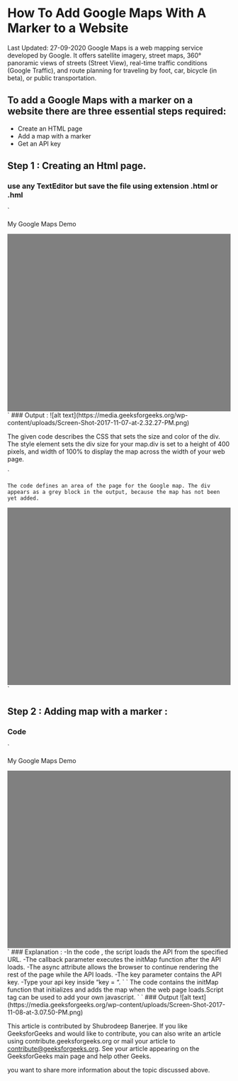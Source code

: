 # How To Add Google Maps With A Marker to a Website
Last Updated: 27-09-2020
Google Maps is a web mapping service developed by Google. It offers satellite imagery, street maps, 360° panoramic views of streets (Street View), real-time traffic conditions (Google Traffic), and route planning for traveling by foot, car, bicycle (in beta), or public transportation.
## To add a Google Maps with a marker on a website there are three essential steps required:

- Create an HTML page
- Add a map with a marker
- Get an API key

## Step 1 : Creating an Html page.

### use any TextEditor but save the file using extension .html or .hml
`
<!DOCTYPE html> 
<html> 
  <head> 
    <style> 
      #map { 
        width: 100%; 
        height: 400px; 
        background-color: grey; 
      } 
    </style> 
  </head> 
  <body> 
    <p>My Google Maps Demo</p> 
    <div id="map"></div> 
  </body> 
</html> 
`
### Output :
![alt text](https://media.geeksforgeeks.org/wp-content/uploads/Screen-Shot-2017-11-07-at-2.32.27-PM.png)

The given code describes the CSS that sets the size and color of the div. The style element sets the div size for your map.div is set to a height of 400 pixels, and width of 100% to display the map across the width of your web page.

`
<style>
#map {
width: 100%;
height: 400%;
background-color: grey;
}
</style>
`
The code defines an area of the page for the Google map. The div appears as a grey block in the output, because the map has not been yet added.
` <div id="map"></div> `

## Step 2 : Adding map with a marker :
### Code 
` <!DOCTYPE html> 
<html> 
  <head> 
    <style> 
      #map { 
        height: 400px; 
        width: 100%; 
       } 
    </style> 
  </head> 
  <body> 
    <p>My Google Maps Demo</p> 
    <div id="map"></div> 
    <script> 
      function initMap() { 
        var test= {lat: -25.363, lng: 131.044}; 
        var map = new google.maps.Map(document.getElementById('map'), { 
          zoom: 4, 
          center: test 
        }); 
        var marker = new google.maps.Marker({ 
          position: test, 
          map: map 
        }); 
      } 
    </script> 
    <script async defer 
    src= 
"https://maps.googleapis.com/maps/api/js?key=YOUR_API_KEY&callback=initMap"> 
    </script> 
  </body> 
</html> 
` 
### Explanation :
-In the code , the script loads the API from the specified URL.
-The callback parameter executes the initMap function after the API loads.
-The async attribute allows the browser to continue rendering the rest of the page while the API loads.
-The key parameter contains the API key.
-Type your api key inside “key = “.
` <script async defer scr="https://maps.googleapis.com/maps/api/js?key=YOUR_API_KEY &callback=initMap">
</script> `
The code contains the initMap function that initializes and adds the map when the web page loads.Script tag can be used to add your own javascript.
` <script 
function initMap() {
var test = {lat: -25.363, lng: 131.044};
var map = new
`
-The code constructs a new Google maps object, and adds properties to the map including the center and zoom level.
-In the code below, new google.maps.Map() creates a new Google maps object.
-The center property tells the API where to center the map. The map coordinates are set in the order: latitude, longitude.
-The zoom property specifies the zoom level for the map. Zoom: 0 is the lowest zoom, and displays the entire earth. Set the zoom value higher to zoom in to the earth at higher resolutions.

` var test = {lat: -25.363, lng:131.044};
var map = new
google.maps.Map(document.getElementById('map'),{
zoom: 4,
centre: test
}); 
` 
The code below puts a marker on the map. The position property sets the position of the marker.
`
var marker = new google.maps.Marker({
position: uluru,
map: map
});
`
## Step 3: Getting an API key
### Following are the steps required to get a API key:

-Go to the below mentioned link
https://console.developers.google.com/flows/enableapi?apiid=maps_backend,geocoding_backend,directions_backend,distance_matrix_backend,elevation_backend,places_backend&reusekey=true.
-Create a new project or select from your existing projects.
-Click Continue to enable the API.
On the Credentials page, get an API key (and set the API key restrictions).
Replace the value of the key parameter in the URL with your own API key
### Output :
![alt text](https://media.geeksforgeeks.org/wp-content/uploads/Screen-Shot-2017-11-07-at-4.15.14-PM.png)

## Add GeeksforGeeks office City

### INPUT :
`
<!DOCTYPE html> 
<html> 
<head> 
	<style> 
	#map { 
		height: 400px; 
		width: 100%; 
	} 
	</style> 
</head> 
<body> 
	<h3>GFG Google Maps Demo</h3> 
	<div id="map"></div> 
	<script> 
	function initMap() { 
		var uluru = {lat: 28.501859, lng: 77.410320}; 
		var map = new google.maps.Map(document.getElementById('map'), { 
		zoom: 4, 
		center: uluru 
		}); 
		var marker = new google.maps.Marker({ 
		position: uluru, 
		map: map 
		}); 
	} 
	</script> 
	<script async defer 
	src= 
"https://maps.googleapis.com/maps/api/js?key= 
AIzaSyB2bXKNDezDf6YNVc-SauobynNHPo4RJb8&callback=initMap"> 
	</script> 
</body> 
</html> 
`
### Output
![alt text](https://media.geeksforgeeks.org/wp-content/uploads/Screen-Shot-2017-11-08-at-3.07.50-PM.png)

This article is contributed by Shubrodeep Banerjee. If you like GeeksforGeeks and would like to contribute, you can also write an article using contribute.geeksforgeeks.org or mail your article to contribute@geeksforgeeks.org. See your article appearing on the GeeksforGeeks main page and help other Geeks.

you want to share more information about the topic discussed above.

